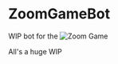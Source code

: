 # ZoomGameBot

WIP bot for the ![Zoom Game](http://cutelifebot.github.io/sierpinski/)

All's a huge WIP
